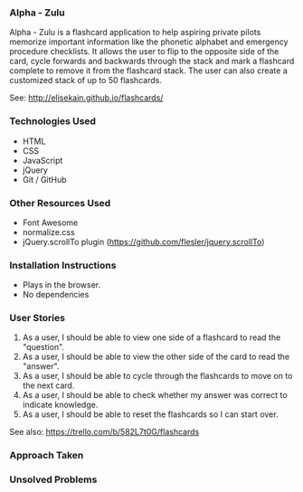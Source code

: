 ### Alpha - Zulu

Alpha - Zulu is a flashcard application to help aspiring private pilots memorize important information like the phonetic alphabet and emergency procedure checklists. It allows the user to flip to the opposite side of the card, cycle forwards and backwards through the stack and  mark a flashcard complete to remove it from the flashcard stack. The user can also create a customized stack of up to 50 flashcards.   

See: http://elisekain.github.io/flashcards/

### Technologies Used

- HTML
- CSS
- JavaScript
- jQuery
- Git / GitHub

### Other Resources Used

- Font Awesome
- normalize.css
- jQuery.scrollTo plugin (https://github.com/flesler/jquery.scrollTo)

### Installation Instructions

- Plays in the browser.
- No dependencies

### User Stories

1. As a user, I should be able to view one side of a flashcard to read the "question".
2. As a user, I should be able to view the other side of the card to read the "answer".
3. As a user, I should be able to cycle through the flashcards to move on to the next card.
4. As a user, I should be able to check whether my answer was correct to indicate knowledge.
5. As a user, I should be able to reset the flashcards so I can start over.

See also: https://trello.com/b/582L7t0G/flashcards

### Approach Taken

### Unsolved Problems
